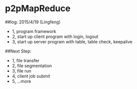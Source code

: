 # p2pMapReduce
##log: 2015/4/19 (Lingfeng)
- 1, program framework
- 2, start up client program with login, logout
- 3, start up server program with table, table check, keepalive

##Next Step:
- 1, file transfer
- 2, file segmentation
- 3, file run 
- 4, client job submit
- 5, ...more
